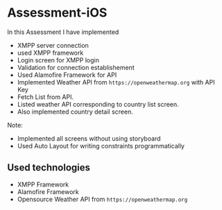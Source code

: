 # Assessment-iOS

In this Assessment I have implemented 
- XMPP server connection
- used XMPP framework
- Login screen for XMPP login
 - Validation for connection establishement 
- Used Alamofire Framework for API 
- Implemented Weather API from `https://openweathermap.org` with API Key
- Fetch List from API.
- Listed weather API corresponding to country list screen.
- Also implemented country detail screen.

Note:
- Implemented all screens without using storyboard
- Used Auto Layout for writing constraints programmatically


## Used technologies 
- XMPP Framework
- Alamofire Framework
- Opensource Weather API from `https://openweathermap.org`
